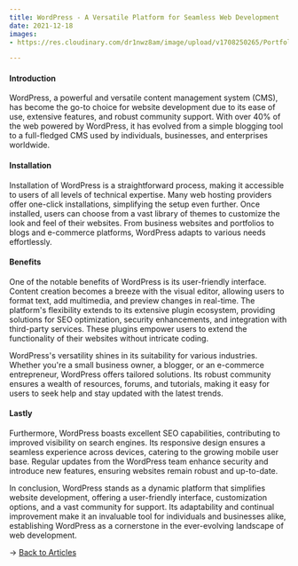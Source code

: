 ```yaml
---
title: WordPress - A Versatile Platform for Seamless Web Development
date: 2021-12-18
images: 
- https://res.cloudinary.com/dr1nwz8am/image/upload/v1708250265/Portfolio/%E0%A6%A1%E0%A6%BE%E0%A6%9F%E0%A6%BE_%E0%A6%9F%E0%A6%BE%E0%A6%87%E0%A6%AA_fh8fnn.png

---
```


#### Introduction


WordPress, a powerful and versatile content management system (CMS), has become the go-to choice for website development due to its ease of use, extensive features, and robust community support. With over 40% of the web powered by WordPress, it has evolved from a simple blogging tool to a full-fledged CMS used by individuals, businesses, and enterprises worldwide.

#### Installation

Installation of WordPress is a straightforward process, making it accessible to users of all levels of technical expertise. Many web hosting providers offer one-click installations, simplifying the setup even further. Once installed, users can choose from a vast library of themes to customize the look and feel of their websites. From business websites and portfolios to blogs and e-commerce platforms, WordPress adapts to various needs effortlessly.

#### Benefits

One of the notable benefits of WordPress is its user-friendly interface. Content creation becomes a breeze with the visual editor, allowing users to format text, add multimedia, and preview changes in real-time. The platform's flexibility extends to its extensive plugin ecosystem, providing solutions for SEO optimization, security enhancements, and integration with third-party services. These plugins empower users to extend the functionality of their websites without intricate coding.

WordPress's versatility shines in its suitability for various industries. Whether you're a small business owner, a blogger, or an e-commerce entrepreneur, WordPress offers tailored solutions. Its robust community ensures a wealth of resources, forums, and tutorials, making it easy for users to seek help and stay updated with the latest trends.

#### Lastly

Furthermore, WordPress boasts excellent SEO capabilities, contributing to improved visibility on search engines. Its responsive design ensures a seamless experience across devices, catering to the growing mobile user base. Regular updates from the WordPress team enhance security and introduce new features, ensuring websites remain robust and up-to-date.

In conclusion, WordPress stands as a dynamic platform that simplifies website development, offering a user-friendly interface, customization options, and a vast community for support. Its adaptability and continual improvement make it an invaluable tool for individuals and businesses alike, establishing WordPress as a cornerstone in the ever-evolving landscape of web development.

→ [Back to Articles](/articles)
